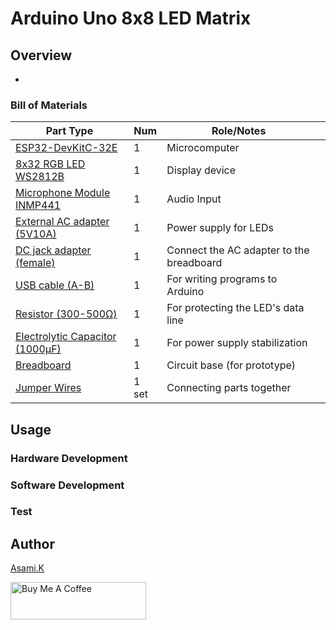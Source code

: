 # Arduino Uno 8x8 LED Matrix

## Overview

- 


### Bill of Materials

| Part Type                                                  | Num   | Role/Notes                               |     |
| ---------------------------------------------------------- | ----- | ---------------------------------------- | --- |
| [ESP32-DevKitC-32E](hhttps://amzn.to/3I0EpGh)              | 1     | Microcomputer                            |     |
| [8x32 RGB LED WS2812B](https://amzn.to/4nlV9rJ)            | 1     | Display device                           |     |
| [Microphone Module INMP441](https://amzn.to/3FUDMxC)       | 1     | Audio Input                              |     |
| [External AC adapter (5V10A)](https://amzn.to/4emi9mw)     | 1     | Power supply for LEDs                    |     |
| [DC jack adapter (female)](https://amzn.to/3IdZI7k)        | 1     | Connect the AC adapter to the breadboard |     |
| [USB cable (A-B)](https://amzn.to/407P2xg)                 | 1     | For writing programs to Arduino          |     |
| [Resistor (300-500Ω)](https://amzn.to/4kMejW2)             | 1     | For protecting the LED's data line       |     |
| [Electrolytic Capacitor (1000µF)](https://amzn.to/45ZOWLQ) | 1     | For power supply stabilization           |     |
| [Breadboard](https://amzn.to/40bMzlk)                      | 1     | Circuit base (for prototype)             |     |
| [Jumper Wires](https://amzn.to/45voWYC)                    | 1 set | Connecting parts together                |     |

<!-- ## Requirement -->

## Usage

### Hardware Development

<!-- -  Wire it according to [Arduino_Uno_LED_8x8_led_matrix_art_breadboard.png](https://github.com/asamiile/diy-electronics/blob/main/Arduino_Uno_8x8_led_matrix/diagrams/Fritzing/Arduino_Uno_LED_8x8_led_matrix_art_breadboard.png) -->

### Software Development

<!-- 1. Open the Arduino IDE.
2. Install "Adafruit NeoPixel by Adafruit" from the menu Tools > Manage Libraries.
3. Write the Arduino_Uno_LED_8x8_led_matrix_art.ino code to Arduino. -->

### Test

<!-- 1. Upload the sketch to the Arduino and connect the power supply.
2. The LED matrix will initialize and display the first pattern.
3. Press the tactile switch to cycle through the display patterns in order.
4. Confirm that all patterns are displayed correctly to complete the test. -->


<!-- ## Features -->

<!-- ## Directory 

<!-- ## Reference -->


## Author

[Asami.K](https://asami.tokyo/)

<a href="https://www.buymeacoffee.com/asamiile" target="_blank"><img src="https://cdn.buymeacoffee.com/buttons/v2/default-yellow.png" alt="Buy Me A Coffee" style="height: 60px !important;width: 217px !important;" ></a>
